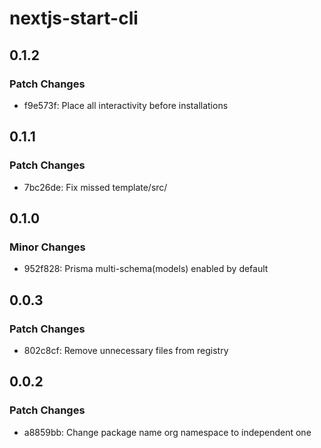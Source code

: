 # nextjs-start-cli

## 0.1.2

### Patch Changes

- f9e573f: Place all interactivity before installations

## 0.1.1

### Patch Changes

- 7bc26de: Fix missed template/src/

## 0.1.0

### Minor Changes

- 952f828: Prisma multi-schema(models) enabled by default

## 0.0.3

### Patch Changes

- 802c8cf: Remove unnecessary files from registry

## 0.0.2

### Patch Changes

- a8859bb: Change package name org namespace to independent one
